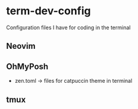 # term-dev-config

Configuration files I have for coding in the terminal

## Neovim

## OhMyPosh

- zen.toml -> files for catpuccin theme in terminal

## tmux
